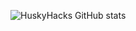 ![HuskyHacks GitHub stats](https://github-readme-stats.vercel.app/api?username=huskyhacks&count_private=true&theme=dracula&show_icons=true)

